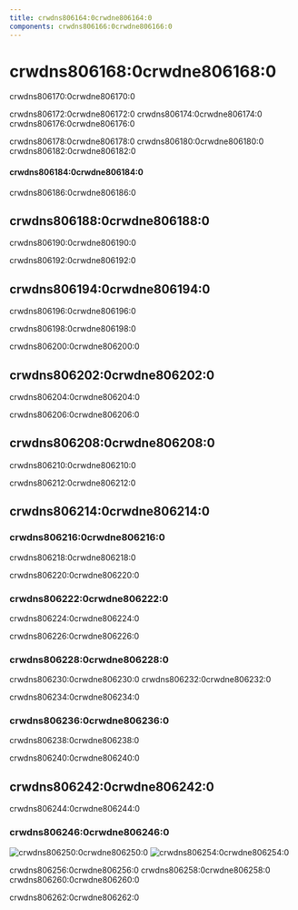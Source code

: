 ```yaml
---
title: crwdns806164:0crwdne806164:0
components: crwdns806166:0crwdne806166:0
---
```

# crwdns806168:0crwdne806168:0

<p class="description">crwdns806170:0crwdne806170:0</p>

crwdns806172:0crwdne806172:0 crwdns806174:0crwdne806174:0 crwdns806176:0crwdne806176:0

crwdns806178:0crwdne806178:0 crwdns806180:0crwdne806180:0 crwdns806182:0crwdne806182:0

#### crwdns806184:0crwdne806184:0

crwdns806186:0crwdne806186:0

## crwdns806188:0crwdne806188:0

crwdns806190:0crwdne806190:0

crwdns806192:0crwdne806192:0

## crwdns806194:0crwdne806194:0

crwdns806196:0crwdne806196:0

crwdns806198:0crwdne806198:0

crwdns806200:0crwdne806200:0

## crwdns806202:0crwdne806202:0

crwdns806204:0crwdne806204:0

crwdns806206:0crwdne806206:0

## crwdns806208:0crwdne806208:0

crwdns806210:0crwdne806210:0

crwdns806212:0crwdne806212:0

## crwdns806214:0crwdne806214:0

### crwdns806216:0crwdne806216:0

crwdns806218:0crwdne806218:0

crwdns806220:0crwdne806220:0

### crwdns806222:0crwdne806222:0

crwdns806224:0crwdne806224:0

crwdns806226:0crwdne806226:0

### crwdns806228:0crwdne806228:0

crwdns806230:0crwdne806230:0 crwdns806232:0crwdne806232:0

crwdns806234:0crwdne806234:0

### crwdns806236:0crwdne806236:0

crwdns806238:0crwdne806238:0

crwdns806240:0crwdne806240:0

## crwdns806242:0crwdne806242:0

crwdns806244:0crwdne806244:0

### crwdns806246:0crwdne806246:0

![crwdns806250:0crwdne806250:0](crwdns806248:0crwdne806248:0) ![crwdns806254:0crwdne806254:0](crwdns806252:0crwdne806252:0)

crwdns806256:0crwdne806256:0 crwdns806258:0crwdne806258:0 crwdns806260:0crwdne806260:0

crwdns806262:0crwdne806262:0